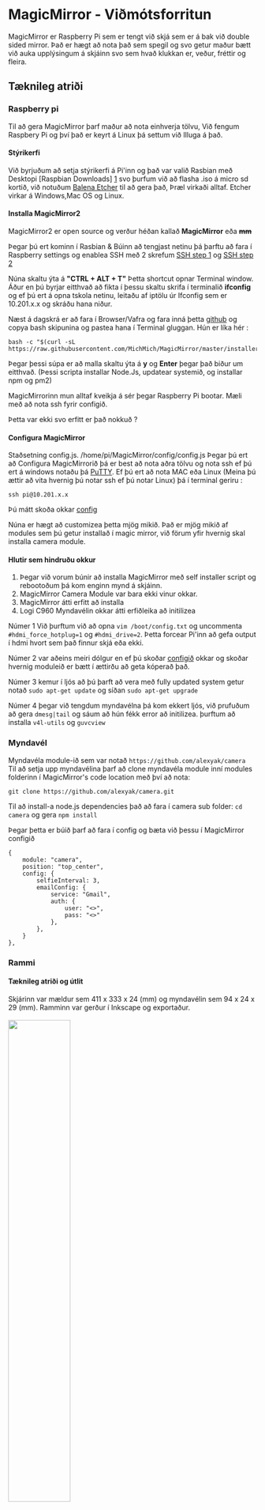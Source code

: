# MagicMirror - Viðmótsforritun

MagicMirror er Raspberry Pi sem er tengt við skjá sem er á bak við double sided mirror.
Það er hægt að nota það sem spegil og svo getur maður bætt við auka upplýsingum á skjáinn svo sem hvað klukkan er, veður, fréttir og fleira.

## Tæknileg atriði
### Raspberry pi
Til að gera MagicMirror þarf maður að nota einhverja tölvu, Við fengum Raspbery Pi og því það er keyrt á Linux þá settum við Illuga á það. 

#### Stýrikerfi
Við byrjuðum að setja stýrikerfi á Pi'inn og það var valið Rasbian með Desktopi  [Raspbian Downloads] [1] svo þurfum við að flasha .iso á micro sd kortið, við notuðum [Balena Etcher][2] til að gera það, Þræl virkaði alltaf. Etcher virkar á Windows,Mac OS og Linux.

#### Installa MagicMirror2
MagicMirror2 er open source og verður héðan kallað **MagicMirror** eða ~~**mm**~~ 

Þegar þú ert kominn í Rasbian & Búinn að tengjast netinu þá þarftu að fara í Raspberry settings og enablea SSH með 2 skrefum [SSH step 1][4] og [SSH step 2][5] 

Núna skaltu ýta á  **"CTRL + ALT + T"** Þetta shortcut opnar Terminal window. Áður en þú byrjar eitthvað að fikta í þessu skaltu skrifa í terminalið **ifconfig**  og ef þú ert á opna tskola netinu, leitaðu af iptölu úr Ifconfig sem er 10.201.x.x og skráðu hana niður.

Næst á dagskrá er að fara í Browser/Vafra og fara inná þetta [github][3] og copya bash skipunina og pastea hana í Terminal gluggan. Hún er líka hér :
```
bash -c "$(curl -sL https://raw.githubusercontent.com/MichMich/MagicMirror/master/installers/raspberry.sh)"
```

Þegar þessi súpa er að malla skaltu ýta á **y** og **Enter** þegar það biður um eitthvað. (Þessi scripta installar Node.Js, updatear systemið, og installar npm og pm2)

MagicMirrorinn mun alltaf kveikja á sér þegar Raspberry Pi bootar. Mæli með að nota ssh fyrir configið.

Þetta var ekki svo erfitt er það nokkuð ?

#### Configura MagicMirror
Staðsetning config.js. /home/pi/MagicMirror/config/config.js
Þegar þú ert að Configura MagicMirrorið þá er best að nota aðra tölvu og nota ssh ef þú ert á windows notaðu þá [PuTTY][6]. Ef þú ert að nota MAC eða Linux (Meina þú ættir að vita hvernig þú notar ssh ef þú notar Linux) þá í terminal geriru :
```
ssh pi@10.201.x.x
```
Þú mátt skoða okkar [config][7]

Núna er hægt að customizea þetta mjög mikið.
Það er mjög mikið af modules sem þú getur installað í magic mirror, við förum yfir hvernig skal installa camera module.

#### Hlutir sem hindruðu okkur

1. Þegar við vorum búnir að installa MagicMirror með self installer script og rebootoðum þá kom enginn mynd á skjáinn.
2. MagicMirror Camera Module var bara ekki vinur okkar.
3. MagicMirror átti erfitt að installa
4. Logi C960 Myndavélin okkar átti erfiðleika að initilizea

Númer 1 Við þurftum við að opna  `vim /boot/config.txt` og uncommenta `#hdmi_force_hotplug=1` og `#hdmi_drive=2`. Þetta forcear Pi'inn að gefa output í hdmi hvort sem það finnur skjá eða ekki.

Númer 2 var aðeins meiri dólgur en ef þú skoðar [configið][7] okkar og skoðar hvernig moduleið er bætt í ættirðu að geta kóperað það.

Númer 3 kemur í ljós að þú þarft að vera með fully updated system getur notað `sudo apt-get update` og síðan `sudo apt-get upgrade` 

Númer 4 þegar við tengdum myndavélna þá kom ekkert ljós, við prufuðum að gera `dmesg|tail` og sáum að hún fékk error að initilizea. þurftum að installa `v4l-utils` og `guvcview`


[1]: https://www.raspberrypi.org/downloads/raspbian/
[2]: https://www.balena.io/etcher/
[3]:https://github.com/MichMich/MagicMirror#automatic-installation-raspberry-pi-only
[4]:https://www.raspberrypistarterkits.com/wp-content/uploads/2017/11/Using-the-Graphical-User-Interface.png
[5]: https://www.raspberrypistarterkits.com/wp-content/uploads/2017/11/Interfaces%E2%80%99-and-%E2%80%98SSH.png
[6]: https://www.chiark.greenend.org.uk/~sgtatham/putty/
[7]: https://github.com/SighvaturSveinsson/VidmodsFor/blob/master/config.js

### Myndavél
Myndavéla module-ið sem var notað `https://github.com/alexyak/camera`<br>
Til að setja upp myndavélina þarf að clone myndavéla module inní modules folderinn í MagicMirror's code location með því að nota:
```
git clone https://github.com/alexyak/camera.git
```
Til að install-a node.js dependencies það að fara í camera sub folder: ```cd camera``` og gera `npm install`

Þegar þetta er búið þarf að fara í config og bæta við þessu í MagicMirror configið
```
{
    module: "camera",
    position: "top_center",
    config: {
        selfieInterval: 3,
        emailConfig: {
            service: "Gmail",
            auth: {
                user: "<>",
                pass: "<>"
            },
        },
    }
},
```
### Rammi
#### Tæknileg atriði og útlit
Skjárinn var mældur sem 411 x 333 x 24 (mm) og myndavélin sem 94 x 24 x 29 (mm). Ramminn var gerður í Inkscape og exportaður.
<br><br>
<img src="https://i.ibb.co/tzpQDqq/mirror-on-inkscape.png" width=50%>
<br>
Ramminn er úr viðri, og var notað Laser cutter vél til þess að skera í form, svo pússað og sagað til að leiðrétta litlu mælingar.
Ramminn er gerður sem stretch-fit til þess að setja rammann á skjáinn. Fyrir ofan var bætt við smá gat til þess að festa myndavélina á rammann. 
#### Áætlun og Aðferðin
Fyrst var áætlað að 3D prenta rammann í nokkur stykki og svo sett það saman. Þá var hann gerður í gegnum Autodesk inventor. Það var allt komið í lag þangað til það var týnt ramma file-ið, þá þurfti að búa það til aftur. Þegar það var gert, var ekki mikið eftir og var biðið á meðan raspberry pi var unnið.

Þá kemur í ljós að 3D prentun er ekki rétta leiðin til þess að gera rammann, þar sem ramminn verður þá of brotthættur og þarf þá að setja fleiri auka hluti til þess að fá það til þess að virka, auk þess voru stykkin of mörg til þess að fá það til þess að setja þá saman vel. Þá var íhugað að nota plexiglass eða Laser cutter/viður. Loks var það valið að nota viðrið. Að breyta um efni og tæki breytti útlitinu margfalt, þar sem það var ekki hægt (eða hafði aldrei notað þetta forrit) að gera þau sömu mynstur á rammann án þess að eyða of miklan tíma í það, og það var ekki mikill tími var eftir. Fyrst var notað `https://www.tinkercad.com/` til þess að byggja upp rammann aftur
<br><br>
<img src="https://i.ibb.co/y83DgSY/mirror-thing.png" width=50%>
<br>
en svo komu vandamál með því vefforriti, og þurfti að búa það til aftur upp á nýtt í Inkscape.
Ramminn var settur í gegnum Laser cutter vél og kom út nær fullkomið. Skjárinn var samt með nokkrar brúnir í hornunum sem var ekki tekið eftir þegar hann var mældur fyrst, og þurfti þá að saga og pússa rammann svo hann gæti passað á skjáinn.


### Myndir og video

[![VideoOfMM](http://img.youtube.com/vi/wMNC-4P5goQ/0.jpg)](http://www.youtube.com/watch?v=wMNC-4P5goQ "Video Dæmi")

